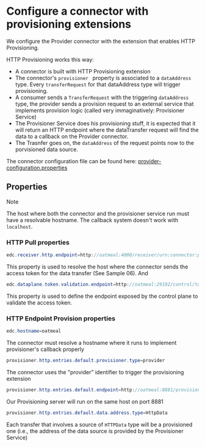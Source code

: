 # Configure a connector with provisioning extensions

We configure the Provider connector with the extension that enables HTTP Provisioning.

HTTP Provisioning works this way:
* A connector is built with HTTP Provisioning extension
* The connector's  ```provisioner ``` property is associated to a ```dataAddress``` type. Every ```transferRequest``` for that dataAddress type will trigger provisioning.
* A consumer sends a ```TransferRequest``` with the triggering ```dataAddress``` type, the provider sends a provision request to an external service that implements provision logic (called very immaginatively: Provisioner Service)
* The Provisioner Service does his provisioning stuff, it is expected that it will return an HTTP endpoint where the dataTransfer request will find the data to a callback on the Provider connector.
* The Trasnfer goes on, the ```dataAddress``` of the request points now to the porvisioned data source.

 The connector configuration file can be found here: [provider-configuration.properties](http-pull-prov-provider/provider-configuration.properties)


 ## Properties
 > [!NOTE]
 > The host where both the connector and the provisioner service run must have a resolvable hostname. The callback system doesn't work with ```localhost```.
 
### HTTP Pull properties
 ```java
edc.receiver.http.endpoint=http://oatmeal:4000/receiver/urn:connector:provider/callback 
```
This property is used to resolve the host where the connector sends the access token for the data transfer (See Sample 06).
And
 ```java
edc.dataplane.token.validation.endpoint=http://oatmeal:29192/control/token
```
This property is used to define the endpoint exposed by the control plane to validate the access token.
 
### HTTP Endpoint Provision  properties

```java
edc.hostname=oatmeal
```
The connector must resolve a hostname where it runs to implement provisioner's callback properly

```java
provisioner.http.entries.default.provisioner.type=provider
```
The connector uses the "provider" identifier to trigger the provisioning extension

```java
provisioner.http.entries.default.endpoint=http://oatmeal:8881/provision
```
Our Provisioning server will run on the same host on port 8881

```java
provisioner.http.entries.default.data.address.type=HttpData
```
Each transfer that involves a source of ```HTTPData``` type will be a provisioned one (i.e., the address of the data source is provided by the Provisioner Service)